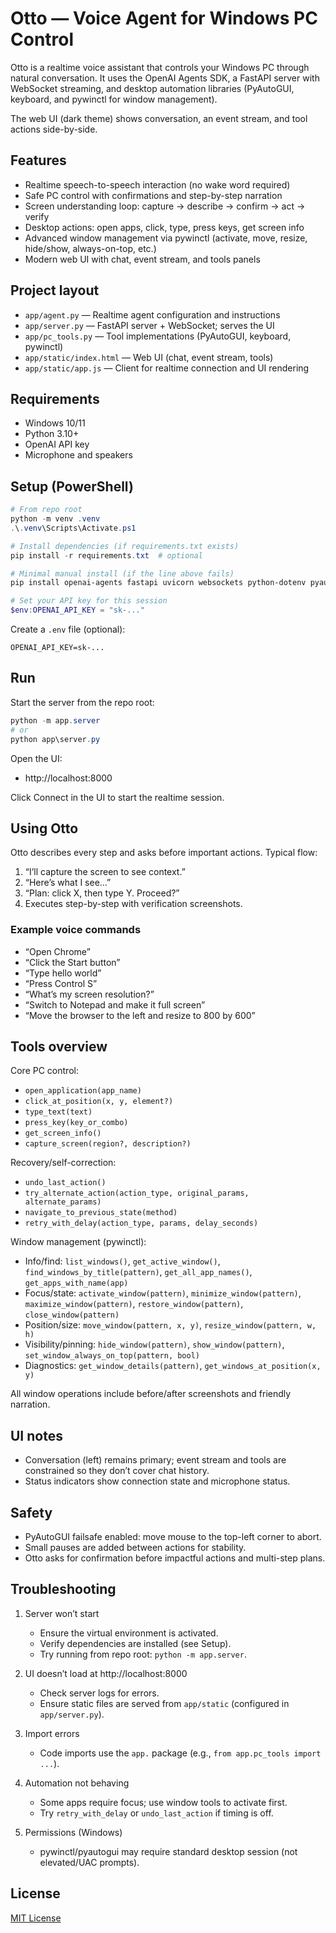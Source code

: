 # Otto — Voice Agent for Windows PC Control

Otto is a realtime voice assistant that controls your Windows PC through natural conversation. It uses the OpenAI Agents SDK, a FastAPI server with WebSocket streaming, and desktop automation libraries (PyAutoGUI, keyboard, and pywinctl for window management).

The web UI (dark theme) shows conversation, an event stream, and tool actions side-by-side.

## Features

-   Realtime speech-to-speech interaction (no wake word required)
-   Safe PC control with confirmations and step-by-step narration
-   Screen understanding loop: capture → describe → confirm → act → verify
-   Desktop actions: open apps, click, type, press keys, get screen info
-   Advanced window management via pywinctl (activate, move, resize, hide/show, always-on-top, etc.)
-   Modern web UI with chat, event stream, and tools panels

## Project layout

-   `app/agent.py` — Realtime agent configuration and instructions
-   `app/server.py` — FastAPI server + WebSocket; serves the UI
-   `app/pc_tools.py` — Tool implementations (PyAutoGUI, keyboard, pywinctl)
-   `app/static/index.html` — Web UI (chat, event stream, tools)
-   `app/static/app.js` — Client for realtime connection and UI rendering

## Requirements

-   Windows 10/11
-   Python 3.10+
-   OpenAI API key
-   Microphone and speakers

## Setup (PowerShell)

```powershell
# From repo root
python -m venv .venv
.\.venv\Scripts\Activate.ps1

# Install dependencies (if requirements.txt exists)
pip install -r requirements.txt  # optional

# Minimal manual install (if the line above fails)
pip install openai-agents fastapi uvicorn websockets python-dotenv pyautogui keyboard pillow opencv-python pywinctl

# Set your API key for this session
$env:OPENAI_API_KEY = "sk-..."
```

Create a `.env` file (optional):

```env
OPENAI_API_KEY=sk-...
```

## Run

Start the server from the repo root:

```powershell
python -m app.server
# or
python app\server.py
```

Open the UI:

-   http://localhost:8000

Click Connect in the UI to start the realtime session.

## Using Otto

Otto describes every step and asks before important actions. Typical flow:

1. “I’ll capture the screen to see context.”
2. “Here’s what I see…”
3. “Plan: click X, then type Y. Proceed?”
4. Executes step-by-step with verification screenshots.

### Example voice commands

-   “Open Chrome”
-   “Click the Start button”
-   “Type hello world”
-   “Press Control S”
-   “What’s my screen resolution?”
-   “Switch to Notepad and make it full screen”
-   “Move the browser to the left and resize to 800 by 600”

## Tools overview

Core PC control:

-   `open_application(app_name)`
-   `click_at_position(x, y, element?)`
-   `type_text(text)`
-   `press_key(key_or_combo)`
-   `get_screen_info()`
-   `capture_screen(region?, description?)`

Recovery/self-correction:

-   `undo_last_action()`
-   `try_alternate_action(action_type, original_params, alternate_params)`
-   `navigate_to_previous_state(method)`
-   `retry_with_delay(action_type, params, delay_seconds)`

Window management (pywinctl):

-   Info/find: `list_windows()`, `get_active_window()`, `find_windows_by_title(pattern)`, `get_all_app_names()`, `get_apps_with_name(app)`
-   Focus/state: `activate_window(pattern)`, `minimize_window(pattern)`, `maximize_window(pattern)`, `restore_window(pattern)`, `close_window(pattern)`
-   Position/size: `move_window(pattern, x, y)`, `resize_window(pattern, w, h)`
-   Visibility/pinning: `hide_window(pattern)`, `show_window(pattern)`, `set_window_always_on_top(pattern, bool)`
-   Diagnostics: `get_window_details(pattern)`, `get_windows_at_position(x, y)`

All window operations include before/after screenshots and friendly narration.

## UI notes

-   Conversation (left) remains primary; event stream and tools are constrained so they don’t cover chat history.
-   Status indicators show connection state and microphone status.

## Safety

-   PyAutoGUI failsafe enabled: move mouse to the top-left corner to abort.
-   Small pauses are added between actions for stability.
-   Otto asks for confirmation before impactful actions and multi-step plans.

## Troubleshooting

1. Server won’t start

    - Ensure the virtual environment is activated.
    - Verify dependencies are installed (see Setup).
    - Try running from repo root: `python -m app.server`.

2. UI doesn’t load at http://localhost:8000

    - Check server logs for errors.
    - Ensure static files are served from `app/static` (configured in `app/server.py`).

3. Import errors

    - Code imports use the `app.` package (e.g., `from app.pc_tools import ...`).

4. Automation not behaving

    - Some apps require focus; use window tools to activate first.
    - Try `retry_with_delay` or `undo_last_action` if timing is off.

5. Permissions (Windows)
    - pywinctl/pyautogui may require standard desktop session (not elevated/UAC prompts).

## License

[MIT License](LICENSE)
